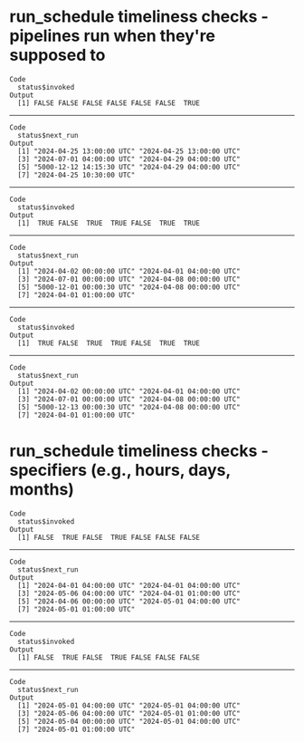 # run_schedule timeliness checks - pipelines run when they're supposed to

    Code
      status$invoked
    Output
      [1] FALSE FALSE FALSE FALSE FALSE FALSE  TRUE

---

    Code
      status$next_run
    Output
      [1] "2024-04-25 13:00:00 UTC" "2024-04-25 13:00:00 UTC"
      [3] "2024-07-01 04:00:00 UTC" "2024-04-29 04:00:00 UTC"
      [5] "5000-12-12 14:15:30 UTC" "2024-04-29 04:00:00 UTC"
      [7] "2024-04-25 10:30:00 UTC"

---

    Code
      status$invoked
    Output
      [1]  TRUE FALSE  TRUE  TRUE FALSE  TRUE  TRUE

---

    Code
      status$next_run
    Output
      [1] "2024-04-02 00:00:00 UTC" "2024-04-01 04:00:00 UTC"
      [3] "2024-07-01 00:00:00 UTC" "2024-04-08 00:00:00 UTC"
      [5] "5000-12-01 00:00:30 UTC" "2024-04-08 00:00:00 UTC"
      [7] "2024-04-01 01:00:00 UTC"

---

    Code
      status$invoked
    Output
      [1]  TRUE FALSE  TRUE  TRUE FALSE  TRUE  TRUE

---

    Code
      status$next_run
    Output
      [1] "2024-04-02 00:00:00 UTC" "2024-04-01 04:00:00 UTC"
      [3] "2024-07-01 00:00:00 UTC" "2024-04-08 00:00:00 UTC"
      [5] "5000-12-13 00:00:30 UTC" "2024-04-08 00:00:00 UTC"
      [7] "2024-04-01 01:00:00 UTC"

# run_schedule timeliness checks - specifiers (e.g., hours, days, months)

    Code
      status$invoked
    Output
      [1] FALSE  TRUE FALSE  TRUE FALSE FALSE FALSE

---

    Code
      status$next_run
    Output
      [1] "2024-04-01 04:00:00 UTC" "2024-04-01 04:00:00 UTC"
      [3] "2024-05-06 04:00:00 UTC" "2024-04-01 01:00:00 UTC"
      [5] "2024-04-06 00:00:00 UTC" "2024-05-01 04:00:00 UTC"
      [7] "2024-05-01 01:00:00 UTC"

---

    Code
      status$invoked
    Output
      [1] FALSE  TRUE FALSE  TRUE FALSE FALSE FALSE

---

    Code
      status$next_run
    Output
      [1] "2024-05-01 04:00:00 UTC" "2024-05-01 04:00:00 UTC"
      [3] "2024-05-06 04:00:00 UTC" "2024-05-01 01:00:00 UTC"
      [5] "2024-05-04 00:00:00 UTC" "2024-05-01 04:00:00 UTC"
      [7] "2024-05-01 01:00:00 UTC"

